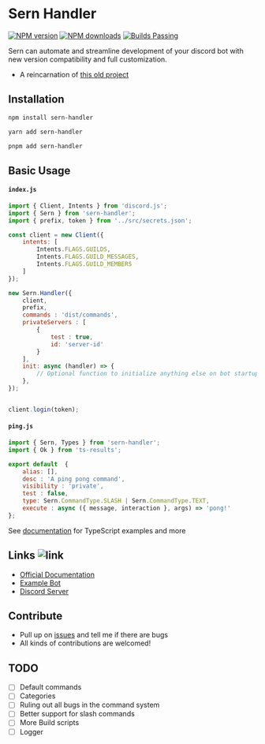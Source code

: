 # Sern Handler
<a href="https://www.npmjs.com/package/sern-handler">
<img src="https://img.shields.io/npm/v/sern_handler?maxAge=3600" alt="NPM version" /></a> <a href="https://www.npmjs.com/package/sern-handler"><img src="https://img.shields.io/npm/dt/sern_handler?maxAge=3600" alt="NPM downloads" /></a> <a href="https://www.npmjs.com/package/sern-handler"><img src="https://img.shields.io/badge/builds-stable" alt="Builds Passing"></a>

Sern can automate and streamline development of your discord bot with new version compatibility and full customization.

-   A reincarnation of [this old project](https://github.com/jacoobes/sern_handler)

## Installation

```sh
npm install sern-handler
```
```sh
yarn add sern-handler
```
```sh
pnpm add sern-handler
```

## Basic Usage

#### ` index.js `
```js
import { Client, Intents } from 'discord.js';
import { Sern } from 'sern-handler';
import { prefix, token } from '../src/secrets.json';

const client = new Client({
    intents: [
        Intents.FLAGS.GUILDS,
        Intents.FLAGS.GUILD_MESSAGES,
        Intents.FLAGS.GUILD_MEMBERS
    ]
});

new Sern.Handler({
    client,   
    prefix,   
    commands : 'dist/commands', 
    privateServers : [           
        {
            test : true,
            id: 'server-id'
        }
    ],
    init: async (handler) => {
        // Optional function to initialize anything else on bot startup
    },
});


client.login(token);
```

#### ` ping.js `
```js
import { Sern, Types } from 'sern-handler';
import { Ok } from 'ts-results';

export default  {
    alias: [],
    desc : 'A ping pong command',
    visibility : 'private',
    test : false,
    type: Sern.CommandType.SLASH | Sern.CommandType.TEXT,
    execute : async ({ message, interaction }, args) => 'pong!'
};
```

See [documentation](https://sernhandler.js.org) for TypeScript examples and more

## Links ![link](https://img.shields.io/badge/Coming-Soon-purple)

- [Official Documentation](https://tmp.com)
- [Example Bot](https://tmp.com)
- [Discord Server](https://google.com)

## Contribute

-   Pull up on [issues](https://github.com/jacoobes/Sern/issues) and tell me if there are bugs
-   All kinds of contributions are welcomed!

## TODO

- [ ] Default commands
- [ ] Categories
- [ ] Ruling out all bugs in the command system
- [ ] Better support for slash commands
- [ ] More Build scripts
- [ ] Logger
